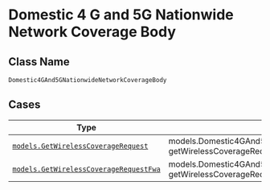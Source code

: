 
# Domestic 4 G and 5G Nationwide Network Coverage Body

## Class Name

`Domestic4GAnd5GNationwideNetworkCoverageBody`

## Cases

| Type | Factory Method |
|  --- | --- |
| [`models.GetWirelessCoverageRequest`](../../../doc/models/get-wireless-coverage-request.md) | models.Domestic4GAnd5GNationwideNetworkCoverageBodyContainer.FromGetWirelessCoverageRequest(models.GetWirelessCoverageRequest getWirelessCoverageRequest) |
| [`models.GetWirelessCoverageRequestFwa`](../../../doc/models/get-wireless-coverage-request-fwa.md) | models.Domestic4GAnd5GNationwideNetworkCoverageBodyContainer.FromGetWirelessCoverageRequestFwa(models.GetWirelessCoverageRequestFwa getWirelessCoverageRequestFwa) |

